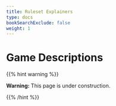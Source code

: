 ```yaml
---
title: Ruleset Explainers
type: docs
bookSearchExclude: false
weight: 1
---
```


# **Game Descriptions**

{{% hint warning %}}

**Warning:** This page is under construction.

{{% /hint %}}
